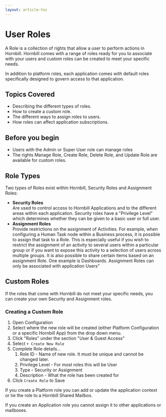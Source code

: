 ```yaml
---
layout: article-toc
---
```

# User Roles
A Role is a collection of rights that allow a user to perform actions in Hornbill. Hornbill comes with a range of roles ready for you to associate with your users and custom roles can be created to meet your specific needs.

In addition to platform roles, each application comes with default roles specifically designed to govern access to that application.

## Topics Covered
* Describing the different types of roles.
* How to create a custom role.
* The different ways to assign roles to users.
* How roles can affect application subscriptions.

## Before you begin
* Users with the Admin or Super User role can manage roles
* The rights Manage Role, Create Role, Delete Role, and Update Role are available for custom roles.


## Role Types
Two types of Roles exist within Hornbill, Security Roles and Assignment Roles:

* **Security Roles**<br>Are used to control access to Hornbill Applications and to the different areas within each application. Security roles have a "Privilege Level" which determines whether they can be given to a basic user or full user.
* **Assignment Roles**<br>Provide restrictions on the assignment of Activities. For example, when configuring a Human Task node within a Business process, it is possible to assign that task to a Role. This is especially useful if you wish to restrict the assignment of an activity to several users within a particular group or if you want to expose this activity to a selection of users across multiple groups.
It is also possible to share certain items based on an assignment Role. One example is Dashboards. Assignment Roles can only be associated with application Users"

## Custom Roles
If the roles that come with Hornbill do not meet your specific needs, you can create your own Security and Assignment roles.

### Creating a Custom Role
1. Open Configuration
1. Select where the new role will be created (either Platform Configuration or a specific Hornbill App) from the drop down menu.
1. Click "Roles" under the section "User & Guest Access"
1. Select `+ Create New Role`
1. Complete Role details...
    1. Role ID - Name of new role. It must be unique and cannot be changed later.
    1. Privilege Level - For most roles this will be User
    1. Type - Security or Assignment
    1. Description - What the role has been created for
1. Click `Create Role` to Save

If you create a Platform role you can add or update the application context or tie the role to a Hornbill Shared Mailbox.

If you create an Application role you cannot assign it to other applications or mailboxes.
